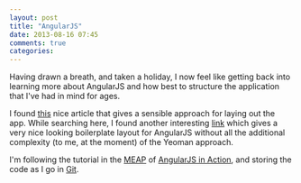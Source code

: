```yaml
---
layout: post
title: "AngularJS"
date: 2013-08-16 07:45
comments: true
categories: 
---
```


Having drawn a breath, and taken a holiday, I now feel like getting back into learning more about AngularJS and how best to structure the application that I've had in mind for ages.

I found [this](http://bit.ly/15kYjfx) nice article that gives a sensible approach for laying out the app.  While searching here, I found another interesting [link](https://github.com/joshdmiller/ng-boilerplate) which gives a very nice looking boilerplate layout for AngularJS without all the additional complexity (to me, at the moment) of the Yeoman approach.

I'm following the tutorial in the [MEAP](http://www.manning.com/about/meap) of [AngularJS in Action](http://www.manning.com/bford/), and storing the code as I go in [Git](https://github.com/robpurcell/angina).